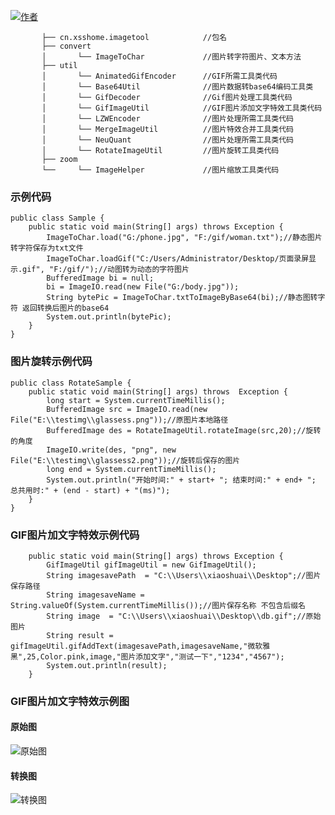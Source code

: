 [![作者](https://img.shields.io/badge/%E4%BD%9C%E8%80%85-%E5%B0%8F%E5%B8%85%E4%B8%B6-7AD6FD.svg)](https://www.xsshome.cn/)
```
       ├── cn.xsshome.imagetool            //包名
       ├── convert                               
       │       └── ImageToChar             //图片转字符图片、文本方法  
       ├── util        
       │       └── AnimatedGifEncoder      //GIF所需工具类代码
       │       └── Base64Util              //图片数据转base64编码工具类     
       │       └── GifDecoder              //Gif图片处理工具类代码
       │       └── GifImageUtil            //GIF图片添加文字特效工具类代码  
       │       └── LZWEncoder              //图片处理所需工具类代码
       │       └── MergeImageUtil          //图片特效合并工具类代码
       │       └── NeuQuant                //图片处理所需工具类代码
       │       └── RotateImageUtil         //图片旋转工具类代码
       ├── zoom   
       └──     └── ImageHelper             //图片缩放工具类代码 
```

### 示例代码
```
public class Sample {
	public static void main(String[] args) throws Exception {
		ImageToChar.load("G:/phone.jpg", "F:/gif/woman.txt");//静态图片转字符保存为txt文件
		ImageToChar.loadGif("C:/Users/Administrator/Desktop/页面录屏显示.gif", "F:/gif/");//动图转为动态的字符图片
		BufferedImage bi = null;
		bi = ImageIO.read(new File("G:/body.jpg"));
        String bytePic = ImageToChar.txtToImageByBase64(bi);//静态图转字符 返回转换后图片的base64
        System.out.println(bytePic);
	}
}
```

### 图片旋转示例代码
```
public class RotateSample {
    public static void main(String[] args) throws  Exception {
        long start = System.currentTimeMillis();
        BufferedImage src = ImageIO.read(new File("E:\\testimg\\glassess.png"));//原图片本地路径
        BufferedImage des = RotateImageUtil.rotateImage(src,20);//旋转的角度
        ImageIO.write(des, "png", new File("E:\\testimg\\glassess2.png"));//旋转后保存的图片
        long end = System.currentTimeMillis();
        System.out.println("开始时间:" + start+ "; 结束时间:" + end+ "; 总共用时:" + (end - start) + "(ms)");
    }
}
```
### GIF图片加文字特效示例代码
```
    public static void main(String[] args) throws Exception {
        GifImageUtil gifImageUtil = new GifImageUtil();
        String imagesavePath  = "C:\\Users\\xiaoshuai\\Desktop";//图片保存路径
        String imagesaveName = String.valueOf(System.currentTimeMillis());//图片保存名称 不包含后缀名
        String image  = "C:\\Users\\xiaoshuai\\Desktop\\db.gif";//原始图片
        String result = gifImageUtil.gifAddText(imagesavePath,imagesaveName,"微软雅黑",25,Color.pink,image,"图片添加文字","测试一下","1234","4567");
        System.out.println(result);
    }
```
### GIF图片加文字特效示例图
#### 原始图
![原始图](https://images.gitee.com/uploads/images/2019/0516/174359_5b52fe9a_131538.gif "原始图.gif")
#### 转换图
![转换图](https://images.gitee.com/uploads/images/2019/0516/174432_2af80fd2_131538.gif "转换图.gif")

